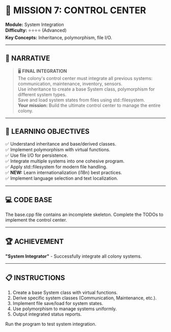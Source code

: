 # 🚀 MISSION 7: CONTROL CENTER
**Module:** System Integration  
**Difficulty:** ⭐⭐⭐⭐ (Advanced)  
**Key Concepts:** Inheritance, polymorphism, file I/O.

---

## 📖 NARRATIVE
> 🖥️ **FINAL INTEGRATION**  
> The colony's control center must integrate all previous systems: communication, maintenance, inventory, sensors.  
> Use inheritance to create a base System class, polymorphism for different system types.  
> Save and load system states from files using std::filesystem.  
> **Your mission:** Build the ultimate control center to manage the entire colony.

---

## 🎯 LEARNING OBJECTIVES
✅ Understand inheritance and base/derived classes.  
✅ Implement polymorphism with virtual functions.  
✅ Use file I/O for persistence.  
✅ Integrate multiple systems into one cohesive program.  
✅ Apply std::filesystem for modern file handling.  
✅ **NEW:** Learn internationalization (i18n) best practices.  
✅ Implement language selection and text localization.

---

## 💻 CODE BASE
The base.cpp file contains an incomplete skeleton. Complete the TODOs to implement the control center.

---

## 🏆 ACHIEVEMENT
**"System Integrator"** - Successfully integrate all colony systems.

---

## 📋 INSTRUCTIONS
1. Create a base System class with virtual functions.
2. Derive specific system classes (Communication, Maintenance, etc.).
3. Implement file save/load for system states.
4. Use polymorphism to manage systems uniformly.
5. Output integrated status reports.

Run the program to test system integration.
